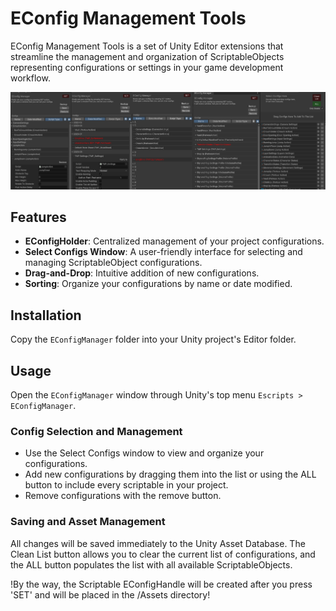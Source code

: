 # EConfig Management Tools

EConfig Management Tools is a set of Unity Editor extensions that streamline the management and organization of ScriptableObjects representing configurations or settings in your game development workflow.

![EConfigManager Window](/EConfigManagerTool.png)

## Features

- **EConfigHolder**: Centralized management of your project configurations.
- **Select Configs Window**: A user-friendly interface for selecting and managing ScriptableObject configurations.
- **Drag-and-Drop**: Intuitive addition of new configurations.
- **Sorting**: Organize your configurations by name or date modified.

## Installation

Copy the `EConfigManager` folder into your Unity project's Editor folder.

## Usage

Open the `EConfigManager` window through Unity's top menu `Escripts > EConfigManager`.

### Config Selection and Management

- Use the Select Configs window to view and organize your configurations.
- Add new configurations by dragging them into the list or using the ALL button to include every scriptable in your project.
- Remove configurations with the remove button.

### Saving and Asset Management

All changes will be saved immediately to the Unity Asset Database.
The Clean List button allows you to clear the current list of configurations, and the ALL button populates the list with all available ScriptableObjects.

!By the way, the Scriptable EConfigHandle will be created after you press 'SET' and will be placed in the /Assets directory!
